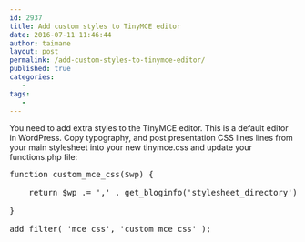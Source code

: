 ```yaml
---
id: 2937
title: Add custom styles to TinyMCE editor
date: 2016-07-11 11:46:44
author: taimane
layout: post
permalink: /add-custom-styles-to-tinymce-editor/
published: true
categories:
   -
tags:
   -
---
```

You need to add extra styles to the TinyMCE editor. This is a default editor in WordPress. Copy typography, and post presentation CSS lines lines from your main stylesheet into your new tinymce.css and update your functions.php file:

<pre>function custom_mce_css($wp) {
    return $wp .= ',' . get_bloginfo('stylesheet_directory') . '/css/tinymce.css';
}
add_filter( 'mce_css', 'custom_mce_css' );</pre>  

